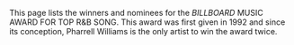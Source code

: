 This page lists the winners and nominees for the _BILLBOARD_ MUSIC AWARD FOR TOP R&B SONG. This award was first given in 1992 and since its conception, Pharrell Williams is the only artist to win the award twice.
